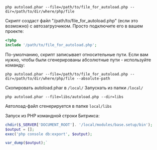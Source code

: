
`php autoload.phar --file=/path/to/file_for_autoload.php --dir=/path/to/dir/where/php/file`

Скрипт создаст файл "/path/to/file_for_autoload.php" (если это возможно) с автозагрузчиком. Просто подключите его в вашем проекте:

```php
<?php
include '/path/to/file_for_autoload.php';
```

По-умолчанию, скрипт записывает относительные пути. Если вам нужно, чтобы были сгенерированы абсолютные пути - используйте команду:

`php autoload.phar --file=/path/to/file_for_autoload.php --dir=/path/to/dir/where/php/file --absolute-path`

Скопировать autoload.phar в `/local/`
Запускать из папки `/local/`

`php autoload.phar --file=libs/autoload.php --dir=libs`

Автолоад-файл сгенерируется в папке `local/libs`

Запуск из PHP командной строки Битрикса:

```php 
chdir($_SERVER['DOCUMENT_ROOT']. '/local/modules/base.setup/bin');
$output = [];
exec('php console db:export', $output);

var_dump($output);`